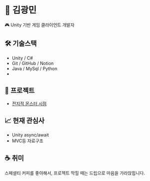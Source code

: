 # 👋 김광민
🎮 Unity 기반 게임 클라이언트 개발자

## 🛠 기술스택
- Unity / C#
- Git / GitHub / Notion
- Java / MySql / Python
- 
## 📂 프로젝트
- [전지적 몬스터 시점]([링크](https://github.com/WingRider2/CodeLike))

## 📈 현재 관심사
- Unity async/await
- MVC등 자료구조

## ☕ 취미
스페셜티 커피를 좋아해서, 프로젝트 막힐 때는 드립으로 마음을 가라앉힙니다.

